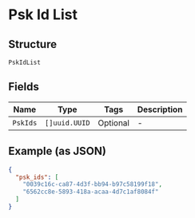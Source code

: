 
# Psk Id List

## Structure

`PskIdList`

## Fields

| Name | Type | Tags | Description |
|  --- | --- | --- | --- |
| `PskIds` | `[]uuid.UUID` | Optional | - |

## Example (as JSON)

```json
{
  "psk_ids": [
    "0039c16c-ca87-4d3f-bb94-b97c58199f18",
    "6562cc8e-5893-418a-acaa-4d7c1af8084f"
  ]
}
```

